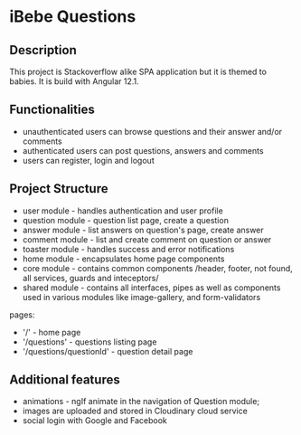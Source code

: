 # iBebe Questions

## Description

This project is Stackoverflow alike SPA application but it is themed to babies. It is build with Angular 12.1.

## Functionalities

- unauthenticated users can browse questions and their answer and/or comments
- authenticated users can post questions, answers and comments
- users can register, login and logout

## Project Structure

- user module - handles authentication and user profile
- question module - question list page, create a question
- answer module - list answers on question's page, create answer
- comment module - list and create comment on question or answer
- toaster module - handles success and error notifications
- home module - encapsulates home page components
- core module - contains common components /header, footer, not found, all services, guards and inteceptors/
- shared module - contains all interfaces, pipes as well as components used in various modules like image-gallery, and form-validators

pages:

- '/' - home page
- '/questions' - questions listing page
- '/questions/questionId' - question detail page

## Additional features

- animations - ngIf animate in the navigation of Question module;
- images are uploaded and stored in Cloudinary cloud service
- social login with Google and Facebook
